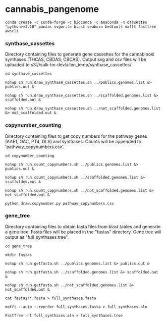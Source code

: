 # cannabis_pangenome
```
conda create -c conda-forge -c bioconda -c anaconda -n cassettes "python>=3.10" pandas svgwrite blast seaborn bedtools mafft fasttree awscli
```

### synthase_cassettes
Directory containing files to generate gene cassettes for the cannabinoid synthases (THCAS, CBDAS, CBCAS).
Output svg and csv files will be uploaded to s3://salk-tm-dev/allen_temp/synthase_cassettes/
```
cd synthase_cassettes

nohup sh run.draw_synthase_cassettes.sh ../publics.genomes.list &> publics.out &

nohup sh run.draw_synthase_cassettes.sh ../scaffolded.genomes.list &> scaffolded.out &

nohup sh run.draw_synthase_cassettes.sh ../not_scaffolded.genomes.list &> not_scaffolded.out &
```

### copynumber_counting
Directory containing files to get copy numbers for the pathway genes (AAE1, OAC, PT4, OLS) and synthases.
Counts will be appended to 'pathway_copynumbers.csv'.
```
cd copynumber_counting

nohup sh run.count_copynumbers.sh ../publics.genomes.list &> publics.out &

nohup sh run.count_copynumbers.sh ../scaffolded.genomes.list &> scaffolded.out &

nohup sh run.count_copynumbers.sh ../not_scaffolded.genomes.list &> not_scaffolded.out &

python draw.copynumber.py pathway_copynumbers.csv
```

### gene_tree
Directory containing files to obtain fasta files from blast tables and generate a gene tree.
Fasta files will be placed in the "fastas" directory. Gene tree will output as "full_synthases.tree".
```
cd gene_tree

mkdir fastas

nohup sh run.getfasta.sh ../publics.genomes.list &> publics.out &

nohup sh run.getfasta.sh ../scaffolded.genomes.list &> scaffolded.out &

nohup sh run.getfasta.sh ../not_scaffolded.genomes.list &> not_scaffolded.out &

cat fastas/*.fasta > full_synthases.fasta

mafft --auto --reorder full_synthases.fasta > full_synthases.aln

FastTree -nt full_synthases.aln > full_synthases.tree
```